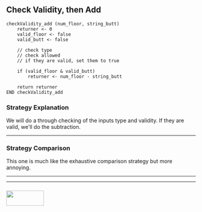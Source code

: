 ## Check Validity, then Add

```
checkValidity_add (num_floor, string_butt)
	returner <- 0
	valid_floor <- false
	valid_butt <- false

	// check type
	// check allowed
	// if they are valid, set them to true

	if (valid_floor & valid_butt)
		returner <- num_floor - string_butt

	return returner
END checkValidity_add

```

### Strategy Explanation

We will do a through checking of the inputs type and validity.  If they are valid, we'll do the subtraction.

___

### Strategy Comparison

This one is much like the exhaustive comparison strategy but more annoying.

___
___
### <a href="http://elewa.education/blog" target="_blank"><img src="https://user-images.githubusercontent.com/18554853/34921062-506450ae-f97d-11e7-875f-6feeb26ad72d.png" width="100" height="40"/></a>

